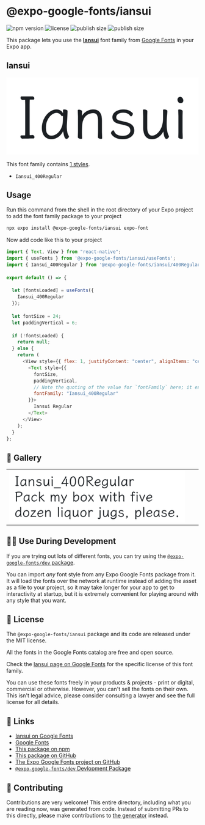 # @expo-google-fonts/iansui

![npm version](https://flat.badgen.net/npm/v/@expo-google-fonts/iansui)
![license](https://flat.badgen.net/github/license/expo/google-fonts)
![publish size](https://flat.badgen.net/packagephobia/install/@expo-google-fonts/iansui)
![publish size](https://flat.badgen.net/packagephobia/publish/@expo-google-fonts/iansui)

This package lets you use the [**Iansui**](https://fonts.google.com/specimen/Iansui) font family from [Google Fonts](https://fonts.google.com/) in your Expo app.

## Iansui

![Iansui](./font-family.png)

This font family contains [1 styles](#-gallery).

- `Iansui_400Regular`

## Usage

Run this command from the shell in the root directory of your Expo project to add the font family package to your project

```sh
npx expo install @expo-google-fonts/iansui expo-font
```

Now add code like this to your project

```js
import { Text, View } from "react-native";
import { useFonts } from '@expo-google-fonts/iansui/useFonts';
import { Iansui_400Regular } from '@expo-google-fonts/iansui/400Regular';

export default () => {

  let [fontsLoaded] = useFonts({
    Iansui_400Regular
  });

  let fontSize = 24;
  let paddingVertical = 6;

  if (!fontsLoaded) {
    return null;
  } else {
    return (
      <View style={{ flex: 1, justifyContent: "center", alignItems: "center" }}>
        <Text style={{
          fontSize,
          paddingVertical,
          // Note the quoting of the value for `fontFamily` here; it expects a string!
          fontFamily: "Iansui_400Regular"
        }}>
          Iansui Regular
        </Text>
      </View>
    );
  }
};
```

## 🔡 Gallery


||||
|-|-|-|
|![Iansui_400Regular](./400Regular/Iansui_400Regular.ttf.png)||||


## 👩‍💻 Use During Development

If you are trying out lots of different fonts, you can try using the [`@expo-google-fonts/dev` package](https://github.com/expo/google-fonts/tree/master/font-packages/dev#readme).

You can import _any_ font style from any Expo Google Fonts package from it. It will load the fonts over the network at runtime instead of adding the asset as a file to your project, so it may take longer for your app to get to interactivity at startup, but it is extremely convenient for playing around with any style that you want.


## 📖 License

The `@expo-google-fonts/iansui` package and its code are released under the MIT license.

All the fonts in the Google Fonts catalog are free and open source.

Check the [Iansui page on Google Fonts](https://fonts.google.com/specimen/Iansui) for the specific license of this font family.

You can use these fonts freely in your products & projects - print or digital, commercial or otherwise. However, you can't sell the fonts on their own. This isn't legal advice, please consider consulting a lawyer and see the full license for all details.

## 🔗 Links

- [Iansui on Google Fonts](https://fonts.google.com/specimen/Iansui)
- [Google Fonts](https://fonts.google.com/)
- [This package on npm](https://www.npmjs.com/package/@expo-google-fonts/iansui)
- [This package on GitHub](https://github.com/expo/google-fonts/tree/master/font-packages/iansui)
- [The Expo Google Fonts project on GitHub](https://github.com/expo/google-fonts)
- [`@expo-google-fonts/dev` Devlopment Package](https://github.com/expo/google-fonts/tree/master/font-packages/dev)

## 🤝 Contributing

Contributions are very welcome! This entire directory, including what you are reading now, was generated from code. Instead of submitting PRs to this directly, please make contributions to [the generator](https://github.com/expo/google-fonts/tree/master/packages/generator) instead.
